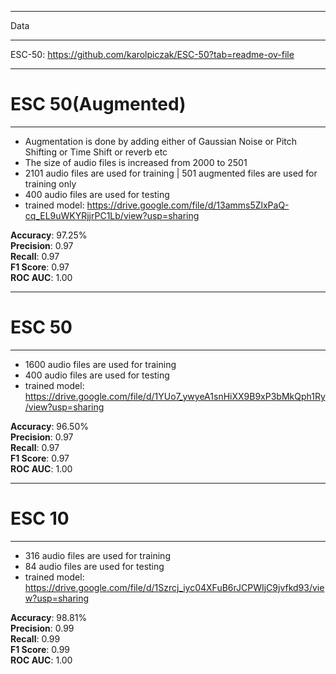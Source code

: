 *****
Data
*****
ESC-50: https://github.com/karolpiczak/ESC-50?tab=readme-ov-file

*******************
# ESC 50(Augmented)
*******************
* Augmentation is done by adding either of Gaussian Noise or Pitch Shifting or Time Shift or reverb etc
* The size of audio files is increased from 2000 to 2501
* 2101 audio files are used for training | 501 augmented files are used for training only
* 400 audio files are used for testing
* trained model: https://drive.google.com/file/d/13amms5ZlxPaQ-cq_EL9uWKYRjjrPC1Lb/view?usp=sharing

**Accuracy**: 97.25%  
**Precision**: 0.97  
**Recall**: 0.97  
**F1 Score**: 0.97  
**ROC AUC**: 1.00

***********
# ESC 50
***********
* 1600 audio files are used for training 
* 400 audio files are used for testing
* trained model: https://drive.google.com/file/d/1YUo7_ywyeA1snHiXX9B9xP3bMkQph1Ry/view?usp=sharing

**Accuracy**: 96.50%  
**Precision**: 0.97  
**Recall**: 0.97  
**F1 Score**: 0.97  
**ROC AUC**: 1.00


***********
# ESC 10
***********
* 316 audio files are used for training 
* 84 audio files are used for testing
* trained model: https://drive.google.com/file/d/1Szrcj_iyc04XFuB6rJCPWIjC9jvfkd93/view?usp=sharing

**Accuracy**: 98.81%  
**Precision**: 0.99  
**Recall**: 0.99  
**F1 Score**: 0.99  
**ROC AUC**: 1.00